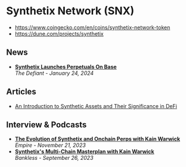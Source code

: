 # Synthetix Network (SNX)

- https://www.coingecko.com/en/coins/synthetix-network-token
- https://dune.com/projects/synthetix

## News
- [**Synthetix Launches Perpetuals On Base**](https://thedefiant.io/synthetix-launches-perpetuals-on-base)
  <br/>_The Defiant - January 24, 2024_

## Articles
- [An Introduction to Synthetic Assets and Their Significance in DeFi](https://www.leewayhertz.com/synthetic-assets-their-significance-in-defi/)

## Interview & Podcasts

- [**The Evolution of Synthetix and Onchain Perps with Kain Warwick**](https://www.youtube.com/watch?v=5jXk5Gtkj9A)
  <br/>_Empire - November 21, 2023_
- [**Synthetix's Multi-Chain Masterplan with Kain Warwick**](https://www.youtube.com/watch?v=rfBUd297-H8)
  <br/>_Bankless - September 26, 2023_
